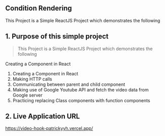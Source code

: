 ## Condition Rendering

This Project is a Simple ReactJS Project which demonstrates the following

## 1. Purpose of this simple project

> This Project is a Simple ReactJS Project which demonstrates the following

Creating a Component in React
1. Creating a Component in React
2. Making HTTP calls
3. Communicating between parent and child component
4. Making use of Google Youtube API and fetch the video data from Google server
5. Practicing replacing Class components with function components
## 2. Live Application URL
https://video-hook-patrickyyh.vercel.app/
